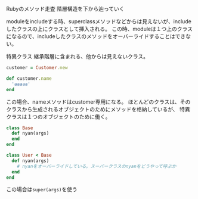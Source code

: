 Rubyのメソッド走査
階層構造を下から辿っていく

moduleをincludeする時、superclassメソッドなどからは見えないが、includeしたクラスの上にクラスとして挿入される。
この時、moduleは１つ上のクラスになるので、includeしたクラスのメソッドをオーバーライドすることはできない。

特異クラス
継承階層に含まれる、他からは見えないクラス。
```ruby
customer = Customer.new

def customer.name
  'aaaaa'
end
```

この場合、nameメソッドはcustomer専用になる。
ほとんどのクラスは、そのクラスから生成されるオブジェクトのためにメソッドを格納しているが、
特異クラスは１つのオブジェクトのために働く。
```ruby
class Base
  def nyan(args)
  end
end

class User < Base
  def nyan(args)
    # nyanをオーバーライドしている。スーパークラスのnyanをどうやって呼ぶか
  end
end
```

この場合は`super(args)`を使う

